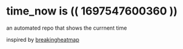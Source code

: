 # time_now is (( 1697547600360 ))

an automated repo that shows the currnent time

inspired by [breakingheatmap](https://github.com/breakingheatmap/breakingheatmap)